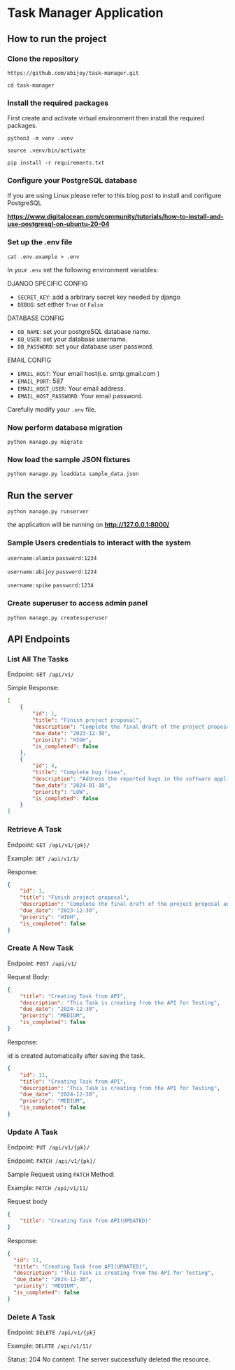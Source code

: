 # Task Manager Application

## How to run the project
### Clone the repository
`https://github.com/abijoy/task-manager.git`

`cd task-manager`

### Install the required packages

First create and activate virtual environment then install the required packages.

`python3 -m venv .venv`

`source .venv/bin/activate`

`pip install -r requirements.txt`

### Configure your PostgreSQL database
If you are using Linux please refer to this blog post to install and configure PostgreSQL

**https://www.digitalocean.com/community/tutorials/how-to-install-and-use-postgresql-on-ubuntu-20-04**



### Set up the .env file
`cat .env.example > .env`

In your `.env` set the following environment variables:

DJANGO SPECIFIC CONFIG
* `SECRET_KEY`: add a arbitrary secret key needed by django
* `DEBUG`: set either `True` or `False`

DATABASE CONFIG
* `DB_NAME`:  set your postgreSQL database name.
* `DB_USER`: set your database username.
* `DB_PASSWORD`: set your database user password.

EMAIL CONFIG
* `EMAIL_HOST`: Your email host(i.e. smtp.gmail.com ) 
* `EMAIL_PORT`: 587
* `EMAIL_HOST_USER`: Your email address.
* `EMAIL_HOST_PASSWORD`: Your email password.

Carefully modify your  `.env` file.

### Now perform database migration
`python manage.py migrate`

### Now load the sample JSON fixtures
`python manage.py loaddata sample_data.json`


## Run the server
`python manage.py runserver`

the application will be running on **http://127.0.0.1:8000/**

### Sample Users credentials to interact with the system

`username:alamin` `password:1234`

`username:abijoy` `password:1234`

`username:spike` `password:1234`

### Create superuser to access admin panel

`python manage.py createsuperuser`

## API Endpoints

### List All The Tasks

Endpoint: `GET /api/v1/`

Simple Response:
```json
[
    {
        "id": 1,
        "title": "Finish project proposal",
        "description": "Complete the final draft of the project proposal and submit it to the client.",
        "due_date": "2023-12-30",
        "priority": "HIGH",
        "is_completed": false
    },
    {
        "id": 4,
        "title": "Complete bug fixes",
        "description": "Address the reported bugs in the software application.",
        "due_date": "2024-01-30",
        "priority": "LOW",
        "is_completed": false
    }
]
```
### Retrieve A Task

Endpoint: `GET /api/v1/{pk}/`

Example: `GET /api/v1/1/`

Response:
```json
{
    "id": 1,
    "title": "Finish project proposal",
    "description": "Complete the final draft of the project proposal and submit it to the client.",
    "due_date": "2023-12-30",
    "priority": "HIGH",
    "is_completed": false
}
```
### Create A New Task

Endpoint: `POST /api/v1/`

Request Body: 
```json
{
    "title": "Creating Task from API",
    "description": "This Task is creating from the API for Testing",
    "due_date": "2024-12-30",
    "priority": "MEDIUM",
    "is_completed": false
}
```
Response:

id is created automatically after saving the task.
```json
{
    "id": 11,
    "title": "Creating Task from API",
    "description": "This Task is creating from the API for Testing",
    "due_date": "2024-12-30",
    "priority": "MEDIUM",
    "is_completed": false
}
```
### Update A Task
  Endpoint: `PUT /api/v1/{pk}/`

  Endpoint: `PATCH /api/v1/{pk}/`

  Sample Request using `PATCH` Method:

  Example: `PATCH /api/v1/11/`

  Request body
  ```json
  {
      "title": "Creating Task from API(UPDATED)"
  }
  ```
  Response: 
  ```json
  {
    "id": 11,
    "title": "Creating Task from API(UPDATED)",
    "description": "This Task is creating from the API for Testing",
    "due_date": "2024-12-30",
    "priority": "MEDIUM",
    "is_completed": false
  }
  ```

  
### Delete A Task
  Endpoint: `DELETE /api/v1/{pk}`
  
  Example: `DELETE /api/v1/11/`
  
  Status: 204 No content. The server successfully deleted the resource.

